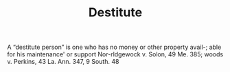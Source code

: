 ---
title: Destitute
letter: D
permalink: "/definitions/bld-destitute.html"
body: A “destitute person” is one who has no money or other property avail-; able
  for his maintenance' or support Nor-rldgewock v. Solon, 49 Me. 385; woods v. Perkins,
  43 La. Ann. 347, 9 South. 48
published_at: '2018-07-07'
source: Black's Law Dictionary 2nd Ed (1910)
layout: post
---